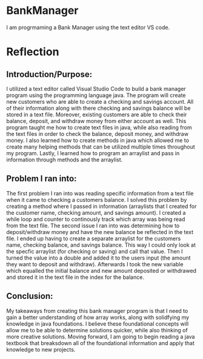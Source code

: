 # BankManager
I am progrmaming a Bank Manager using the text editor VS code.

# Reflection

## Introduction/Purpose:
I utilized a text editor called Visual Studio Code to build a bank manager program using the programming language java. The program will create new customers who are able to create a checking and savings account. All of their information along with there checking and savings balance will be stored in a text file. Moreover, existing customers are able to check their balance, deposit, and withdraw money from either account as well. This program taught me how to create text files in java, while also reading from the text files in order to check the balance, deposit money, and withdraw money. I also learned how to create methods in java which allowed me to create many helping methods that can be utilized multiple times throughout my program. Lastly, I learned how to program an arraylist and pass in information through methods and the arraylist.

## Problem I ran into:
The first problem I ran into was reading specific information from a text file when it came to checking a customers balance. I solved this problem by creating a method where I passed in information (arraylists that I created for the customer name, checking amount, and savings amount). I created a while loop and counter to continously track which array was being read from the text file. The second issue I ran into was determining how to deposit/withdraw money and have the new balance be reflected in the text file. I ended up having to create a separate arraylist for the customers name, checking balance, and savings balance. This way I could only look at the specfic arraylist (for checking or saving) and call that value. Then I turned the value into a double and added it to the users input (the amount they want to deposit and withdraw). Afterwards I took the new variable which equalled the initial balance and new amount deposited or withdrawed and stored it in the text file in the index for the balance. 

## Conclusion:
My takeaways from creating this bank manager program is that I need to gain a better understanding of how array works, along with solidfying my knowledge in java foundations. I believe these foundational concepts will allow me to be able to determine solutions quicker, while also thinking of more creative solutions. Moving forward, I am going to begin reading a java textbook that breaksdown all of the foundational information and apply that knowledge to new projects.
